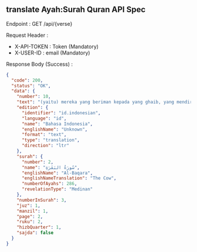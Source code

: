 ## translate Ayah:Surah Quran API Spec

Endpoint : GET /api/{verse}

Request Header :

- X-API-TOKEN : Token (Mandatory)
- X-USER-ID : email (Mandatory)

Response Body (Success) :
```json
{
  "code": 200,
  "status": "OK",
  "data": {
    "number": 10,
    "text": "(yaitu) mereka yang beriman kepada yang ghaib, yang mendirikan shalat, dan menafkahkan sebahagian rezeki yang Kami anugerahkan kepada mereka.",
    "edition": {
      "identifier": "id.indonesian",
      "language": "id",
      "name": "Bahasa Indonesia",
      "englishName": "Unknown",
      "format": "text",
      "type": "translation",
      "direction": "ltr"
    },
    "surah": {
      "number": 2,
      "name": "سُورَةُ البَقَرَةِ",
      "englishName": "Al-Baqara",
      "englishNameTranslation": "The Cow",
      "numberOfAyahs": 286,
      "revelationType": "Medinan"
    },
    "numberInSurah": 3,
    "juz": 1,
    "manzil": 1,
    "page": 2,
    "ruku": 2,
    "hizbQuarter": 1,
    "sajda": false
  }
}
```
